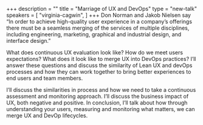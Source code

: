 +++
description = ""
title = "Marriage of UX and DevOps"
type = "new-talk"
speakers = [
        "virginia-cagwin",
]
+++
Don Norman and Jakob Nielsen say “In order to achieve high-quality user experience in a company’s offerings there must be a seamless merging of the services of multiple disciplines, including engineering, marketing, graphical and industrial design, and interface design.”

What does continuous UX evaluation look like? How do we meet users expectations? What does it look like to merge UX into DevOps practices? I’ll answer these questions and discuss the similarity of Lean UX and devOps processes and how they can work together to bring better experiences to end users and team members.

I’ll discuss the similarities in process and how we need to take a continuous assessment and monitoring approach. I’ll discuss the business impact of UX, both negative and positive. In conclusion, I’ll talk about how through understanding your users, measuring and monitoring what matters, we can merge UX and DevOp lifecycles.